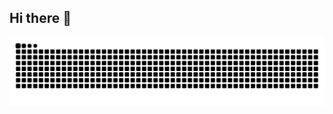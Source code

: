 ## Hi there 👋

<picture>
  <source media="(prefers-color-scheme: dark)" srcset="https://raw.githubusercontent.com/AnTooLot/AnTooLot/output/github-contribution-grid-snake-dark.svg">
  <source media="(prefers-color-scheme: light)" srcset="https://raw.githubusercontent.com/AnTooLot/AnTooLot/output/github-contribution-grid-snake.svg">
  <img alt="github contribution grid snake animation" src="https://raw.githubusercontent.com/AnTooLot/AnTooLot/output/github-contribution-grid-snake.svg">
</picture>
